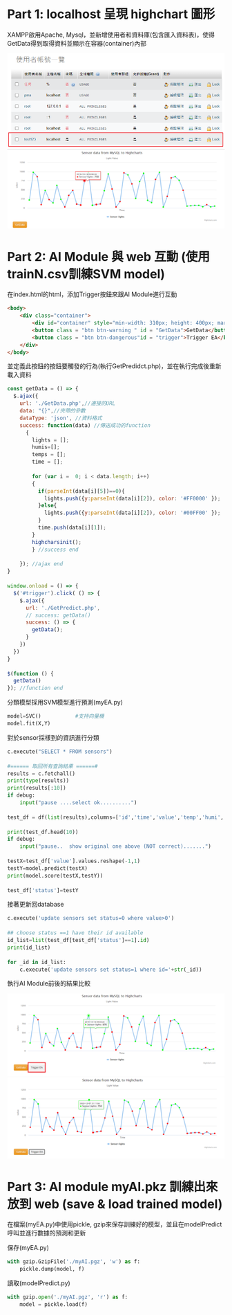 # Part 1: localhost 呈現 highchart 圖形
XAMPP啟用Apache, Mysql，並新增使用者和資料庫(包含匯入資料表)，使得GetData得到取得資料並顯示在容器(container)內部
<div align='center'>
  <img src="https://github.com/chomachoa265/AIoT/blob/main/homework5/result_assets/part1_addUser.png"/>
  <img src="https://github.com/chomachoa265/AIoT/blob/main/homework5/result_assets/part1_noAIHighcharts.png"/>
</div>

# Part 2: AI Module 與 web 互動 (使用trainN.csv訓練SVM model)
在index.html的html，添加Trigger按鈕來跟AI Module進行互動
```html
<body>
	<div class="container">
		<div id="container" style="min-width: 310px; height: 400px; margin: 0 auto">Insert Highchart Here</div>
		<button class = "btn btn-warning " id = "GetData">GetData</button>		
		<button class = "btn btn-dangerous"id = "trigger">Trigger EA</button> 
	</div>
</body>
```
並定義此按鈕的按鈕要觸發的行為(執行GetPredidct.php)，並在執行完成後重新載入資料
```javascript
const getData = () => {
  $.ajax({									  
    url: './GetData.php',//連接的URL	  
    data: "{}",//夾帶的參數
    dataType: 'json', //資料格式 
    success: function(data)	//傳送成功的function
      {	
        lights = [];
        humis=[];
        temps = [];
        time = [];

        for (var i =  0; i < data.length; i++)
        {
          if(parseInt(data[i][5])==0){
            lights.push({y:parseInt(data[i][2]), color: '#FF0000' });
          }else{
            lights.push({y:parseInt(data[i][2]), color: '#00FF00' });
          }
          time.push(data[i][1]);
        }
        highcharsinit();
        } //success end

    }); //ajax end
}

window.onload = () => {
  $('#trigger').click( () => {
    $.ajax({
      url: './GetPredict.php',
      // success: getData()
      success: () => {
        getData();
      }
    })
  })
}

$(function () {
  getData()
}); //function end
```
分類模型採用SVM模型進行預測(myEA.py)
```python
model=SVC()           #支持向量機
model.fit(X,Y)
```
對於sensor採樣到的資訊進行分類
```python
c.execute("SELECT * FROM sensors")

#====== 取回所有查詢結果 ======#
results = c.fetchall()
print(type(results))
print(results[:10])
if debug:
    input("pause ....select ok..........")

test_df = df(list(results),columns=['id','time','value','temp','humi','status'])

print(test_df.head(10))
if debug:
    input("pause..  show original one above (NOT correct).......")

testX=test_df['value'].values.reshape(-1,1)
testY=model.predict(testX)
print(model.score(testX,testY))

test_df['status']=testY
```
接著更新回database
```python
c.execute('update sensors set status=0 where value>0')

## choose status ==1 have their id available
id_list=list(test_df[test_df['status']==1].id)
print(id_list)
            
for _id in id_list:
    c.execute('update sensors set status=1 where id='+str(_id))
```
執行AI Module前後的結果比較
<div align='center'>
  <img src="https://github.com/chomachoa265/AIoT/blob/main/homework5/result_assets/part2_UI.png"/>
  <img src="https://github.com/chomachoa265/AIoT/blob/main/homework5/result_assets/part2_UI_pressResult.png"/>
</div>


# Part 3:  AI module myAI.pkz 訓練出來放到 web (save & load trained model)
在檔案(myEA.py)中使用pickle, gzip來保存訓練好的模型，並且在modelPredict呼叫並進行數據的預測和更新

保存(myEA.py)
```python
with gzip.GzipFile('./myAI.pgz', 'w') as f:
    pickle.dump(model, f)
```
讀取(modelPredict.py)
```python
with gzip.open('./myAI.pgz', 'r') as f:
    model = pickle.load(f)
```
